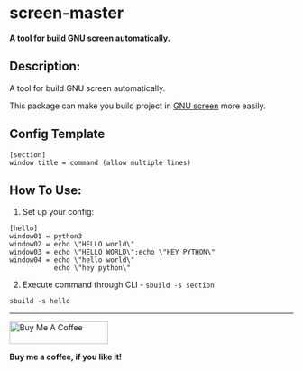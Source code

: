 # screen-master

**A tool for build GNU screen automatically.**

## Description:
A tool for build GNU screen automatically.

This package can make you build project in [GNU screen](https://www.gnu.org/software/screen/) more easily.

## Config Template
```editorconfig
[section]
window title = command (allow multiple lines)
```

## How To Use:

1. Set up your config:
```editorconfig
[hello]
window01 = python3
window02 = echo \"HELLO world\"
window03 = echo \"HELLO WORLD\";echo \"HEY PYTHON\"
window04 = echo \"hello world\"
           echo \"hey python\"
```

2. Execute command through CLI - `sbuild -s section`
```commandline
sbuild -s hello
```

---
<a href="https://www.buymeacoffee.com/jimmyyyeh" target="_blank"><img src="https://cdn.buymeacoffee.com/buttons/v2/default-blue.png" alt="Buy Me A Coffee" height="40" width="175"></a>

**Buy me a coffee, if you like it!**